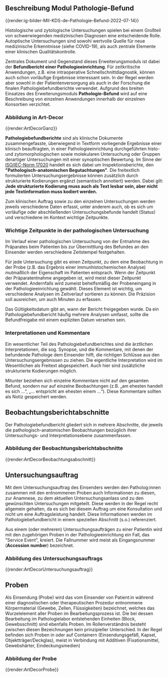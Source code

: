 ## Beschreibung Modul Pathologie-Befund


{{render:ig-bilder-MII-KDS-de-Pathologie-Befund-2022-07-14}}

Histologische und zytologische Untersuchungen spielen bei einem Großteil von schwerwiegenden medizinischen Diagnosen eine entscheidende Rolle. Autoptische Untersuchungen sind sowohl wertvolle Quelle für neue medizinische Erkenntnisse (siehe COVID-19), als auch zentrale Elemente einer klinischen Qualitätskontrolle.  

Zentrales Dokument und Gegenstand dieses Erweiterungsmoduls ist dabei der **Befundbericht einer Pathologieeinrichtung**. Für zeitkritische Anwendungen, z.B. eine intraoperative Schnellschnittdiagnostik, können auch schon vorläufige Ergebnisse interessant sein. In der Regel werden aber sowohl in der Patientenversorgung als auch in der Forschung die finalen Pathologiebefundberichte verwendet. Aufgrund des breiten Einsatzes des Erweiterungsmoduls **Pathologie-Befund** wird auf eine Beschreibung von einzelnen Anwendungen innerhalb der einzelnen Konsortien verzichtet. 

### Abbildung in Art-Decor

{{render:ArtDecorGanz}}

**Pathologiebefundberichte** sind als klinische Dokumente zusammengefasste, überwiegend in Textform vorliegende Ergebnisse einer klinisch beauftragten, in einer Pathologieeinrichtung durchgeführten histo- und zytomorphologischen sowie molekularen Untersuchung oder Gruppen derartiger Untersuchungen mit einer synoptischen Bewertung. Im Sinne der [ISO/IEC-Norm 17020](https://www.din.de/de/mitwirken/normenausschuesse/nqsz/veroeffentlichungen/wdc-beuth:din21:146320816) handelt es sich dabei um Inspektionsberichte, den **"Pathologisch-anatomischen Begutachtungen"**. Die freitextlich formulierten Untersuchungsergebnisse können zusätzlich durch strukturierte Kodierungen ergänzt (semantisch annotiert) werden. Dabei gilt: **Jede strukturierte Kodierung muss auch als Text lesbar sein, aber nicht jede Textinformation muss kodiert werden.**  

Zum klinischen Auftrag sowie zu den einzelnen Untersuchungen werden jeweils verschiedene Daten erfasst, unter anderem auch, ob es sich um vorläufige oder abschließenden Untersuchungsbefunde handelt (Status) und verschiedene im Kontext wichtige Zeitpunkte. 

### Wichtige Zeitpunkte in der pathologischen Untersuchung 

Im Verlauf einer pathologischen Untersuchung von der Entnahme des Präparates beim Patienten bis zur Übermittlung des Befundes an den Einsender werden verschiedene Zeitstempel festgehalten. 

Für jede Untersuchung gibt es einen Zeitpunkt, zu dem eine Beobachtung in der Probe (z.B. das Ergebnis einer immunhistochemischen Analyse) mutmaßlich der Eigenschaft im Patienten entsprach. Wenn der Zeitpunkt der Präparatentnahme angegeben ist, wird meist dieser Zeitpunkt verwendet. Andernfalls wird zumeist behelfsmäßig der Probeneingang in der Pathologieeinrichtung gewählt. Dieses Element ist wichtig, um verschiedene Analysen im Zeitverlauf sortieren zu können. Die Präzision soll ausreichen, um auch Minuten zu erfassen. 

Das Gültigkeitsdatum gibt an, wann der Bericht freigegeben wurde. Da ein Pathologiebefundbericht häufig mehrere Analysen umfasst, sollte die Befundfreigabe mit einem expliziten Datum versehen sein. 

### Interpretationen und Kommentare

Ein wesentlicher Teil des Pathologiebefundberichtes sind die ärztlichen Interpretationen, die sog. Synopse, und die Kommentare, mit denen der befundende Pathologe dem Einsender hilft, die richtigen Schlüsse aus den Untersuchungsergebnissen zu ziehen. Die eigentliche Interpretation wird im Wesentlichen als Freitext abgespeichert. Auch hier sind zusätzliche strukturierte Kodierungen möglich. 

Mitunter beziehen sich einzelne Kommentare nicht auf den gesamten Befund, sondern nur auf einzelne Beobachtungen (z.B. „am ehesten handelt es sich …“, „… entspricht am ehesten einem …“). Diese Kommentare sollten als Notiz gespeichert werden.  

## Beobachtungsberichtabschnitte

Der Pathologiebefundbericht gliedert sich in mehrere Abschnitte, die jeweils die pathologisch-anatomischen Beobachtungen bezüglich ihrer Untersuchungs- und Interpretationsebene zusammenfassen.

### Abbildung der Beobachtungsberichtabschnitte 

{{render:ArtDecorBeobachtungsabschnitt}}

## Untersuchungsauftrag

Mit dem Untersuchungsauftrag des Einsenders werden den Patholog:innen zusammen mit den entnommenen Proben auch Informationen zu diesen, zur Anamnese, zu dem aktuellen Untersuchungsanlass und zu den gewünschten Untersuchungen mitgeteilt. Diese werden in der Regel recht allgemein gehalten, da es sich bei diesem Auftrag um eine Konsultation und nicht um eine Auftragsleistung handelt. Diese Informationen werden im Pathologiebefundbericht in einem speziellen Abschnitt (s.o.) referenziert.

Aus einem (oder mehreren) Untersuchungsaufträgen zu einer Patientin wird mit den zugehörigen Proben in der Pathologieeinrichtung ein Fall, das "Service Event", kreiert. Die Fallnummer wird meist als Eingangsnummer (**Accession number**) bezeichnet.

### Abbildung des Untersuchungsauftrags

{{render:ArtDecorUntersuchungsauftrag}}


## Proben

Als Einsendung (Probe) wird das vom Einsender von Patient:in während einer diagnostischen oder therapeutischen Prozedur entnommene Körpermaterial (Gewebe, Zellen, Flüssigkeiten) bezeichnet, welches das Wurzelelement aller Proben im Bearbeitungsprozess ist. Die bei dessen Bearbeitung im Pathologielabor entstehenden Einheiten (Block, Gewebsschnitt) sind ebenfalls Proben. Im Rollenverständnis besteht zwischen diesen Bezeichnungen kein prinzipieller Unterschied. In der Regel befinden sich Proben in oder auf Containern (Einsendungsgefäß, Kapsel, Objektträger/Deckglas), meist in Verbindung mit Additiven (Fixationsmittel, Gewebshärter, Eindeckungsmedien) 

### Abbildung der Probe 

{{render:ArtDecorProbe}}
